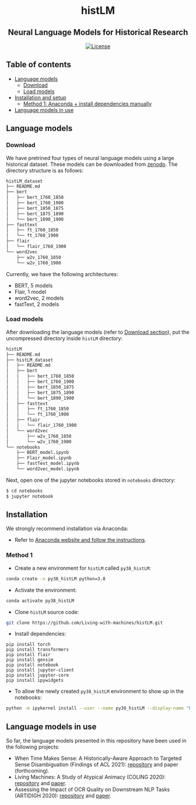 <div align="center">
    <br>
    <p align="center">
    <h1>histLM</h1>
    </p>
    <h2>Neural Language Models for Historical Research</h2>
</div>
 
<p align="center">
    <a href="./LICENSE">
        <img alt="License" src="https://img.shields.io/badge/License-MIT-yellow.svg">
    </a>
    <br/>
</p>

Table of contents
-----------------

- [Language models](#language-models)
    - [Download](#architectures)
    - [Load models](#load-models)
- [Installation and setup](#installation)
  - [Method 1: Anaconda + install dependencies manually](#method-1)
- [Language models in use](#language-models-in-use)

## Language models

### Download
We have pretrined four types of neural language models using a large historical dataset. These models can be downloaded from [zenodo](). The directory structure is as follows:

```bash
histLM_dataset
├── README.md
├── bert
│   ├── bert_1760_1850
│   ├── bert_1760_1900
│   ├── bert_1850_1875
│   ├── bert_1875_1890
│   └── bert_1890_1900
├── fasttext
│   ├── ft_1760_1850
│   └── ft_1760_1900
├── flair
│   └── flair_1760_1900
└── word2vec
    ├── w2v_1760_1850
    └── w2v_1760_1900
```

Currently, we have the following architectures:
- BERT, 5 models
- Flair, 1 model
- word2vec, 2 models
- fastText, 2 models

### Load models

After downloading the language models (refer to [Download section](#download)), put the uncompressed directory inside `histLM` directory:

```bash
histLM
├── README.md
├── histLM_dataset
│   ├── README.md
│   ├── bert
│   │   ├── bert_1760_1850
│   │   ├── bert_1760_1900
│   │   ├── bert_1850_1875
│   │   ├── bert_1875_1890
│   │   └── bert_1890_1900
│   ├── fasttext
│   │   ├── ft_1760_1850
│   │   └── ft_1760_1900
│   ├── flair
│   │   └── flair_1760_1900
│   └── word2vec
│       ├── w2v_1760_1850
│       └── w2v_1760_1900
└── notebooks
    ├── BERT_model.ipynb
    ├── Flair_model.ipynb
    ├── fastText_model.ipynb
    └── word2vec_model.ipynb
```

Next, open one of the jupyter notebooks stored in `notebooks` directory:

```bash
$ cd notebooks
$ jupyter notebook
```

## Installation

We strongly recommend installation via Anaconda:

* Refer to [Anaconda website and follow the instructions](https://docs.anaconda.com/anaconda/install/).

### Method 1

* Create a new environment for `histLM` called `py38_histLM`:

```bash
conda create -n py38_histLM python=3.8
```

* Activate the environment:

```bash
conda activate py38_histLM
```

* Clone `histLM` source code:

```bash
git clone https://github.com/Living-with-machines/histLM.git 
```

* Install dependencies:

```
pip install torch
pip install transformers
pip install flair
pip install gensim
pip install notebook
pip install jupyter-client
pip install jupyter-core
pip install ipywidgets
```

* To allow the newly created `py38_histLM` environment to show up in the notebooks:

```bash
python -m ipykernel install --user --name py38_histLM --display-name "Python (py38_histLM)"
```

## Language models in use

So far, the language models presented in this repository have been used in the following projects:
* When Time Makes Sense: A Historically-Aware Approach to Targeted Sense Disambiguation (Findings of ACL 2021): [repository](https://github.com/Living-with-machines/TargetedSenseDisambiguation) and paper (forthcoming).
* Living Machines: A Study of Atypical Animacy (COLING 2020): [repository](https://github.com/Living-with-machines/AtypicalAnimacy) and [paper](https://www.aclweb.org/anthology/2020.coling-main.400/).
* Assessing the Impact of OCR Quality on Downstream NLP Tasks (ARTIDIGH 2020): [repository](https://github.com/Living-with-machines/lwm_ARTIDIGH_2020_OCR_impact_downstream_NLP_tasks) and [paper](https://www.repository.cam.ac.uk/handle/1810/304987).
